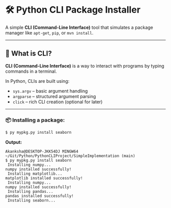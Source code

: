 
# 🛠️ Python CLI Package Installer

A simple **CLI (Command-Line Interface)** tool that simulates a package manager like `apt-get`, `pip`, or `mvn install`.

---

## 🧾 What is CLI?

**CLI (Command-Line Interface)** is a way to interact with programs by typing commands in a terminal.

In Python, CLIs are built using:
- `sys.argv` – basic argument handling
- `argparse` – structured argument parsing
- `click` – rich CLI creation (optional for later)

---

### 📦 Installing a package:

```bash
$ py mypkg.py install seaborn 

```

**Output:**

```text
Akanksha@DESKTOP-JKK54DJ MINGW64 ~/Git/Python/PythonCLIProject/SimpleImplementation (main)
$ py mypkg.py install seaborn
 Installing numpy...
numpy installed successfully!
 Installing matplotlib...
matplotlib installed successfully!
 Installing numpy...
numpy installed successfully!
 Installing pandas...
pandas installed successfully!
 Installing seaborn...
```
